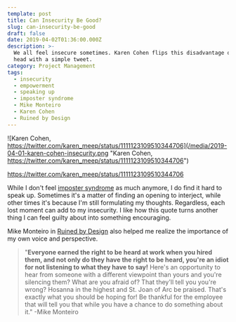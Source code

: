 ```yaml
---
template: post
title: Can Insecurity Be Good?
slug: can-insecurity-be-good
draft: false
date: 2019-04-02T01:36:00.000Z
description: >-
  We all feel insecure sometimes. Karen Cohen flips this disadvantage on its
  head with a simple tweet.
category: Project Management
tags:
  - insecurity
  - empowerment
  - speaking up
  - imposter syndrome
  - Mike Monteiro
  - Karen Cohen
  - Ruined by Design
---
```

![Karen Cohen, https://twitter.com/karen_meep/status/1111123109510344706](/media/2019-04-01-karen-cohen-insecurity.png "Karen Cohen, https://twitter.com/karen_meep/status/1111123109510344706")

https://twitter.com/karen_meep/status/1111123109510344706

While I don't feel [imposter syndrome](https://en.wikipedia.org/wiki/Impostor_syndrome) as much anymore, I do find it hard to speak up. Sometimes it's a matter of finding an opening to interject, while other times it's because I'm still formulating my thoughts. Regardless, each lost moment can add to my insecurity. I like how this quote turns another thing I can feel guilty about into something encouraging.

Mike Monteiro in [Ruined by Design](https://www.ruinedby.design) also helped me realize the importance of my own voice and perspective.

> "**Everyone earned the right to be heard at work when you hired them, and not only do they have the right to be heard, you're an idiot for not listening to what they have to say!** Here's an opportunity to hear from someone with a different viewpoint than yours and you're silencing them? What are you afraid of? That they'll tell you you're wrong? Hosanna in the highest and St. Joan of Arc be praised. That's exactly what you should be hoping for! Be thankful for the employee that will tell you that while you have a chance to do something about it." -Mike Monteiro
